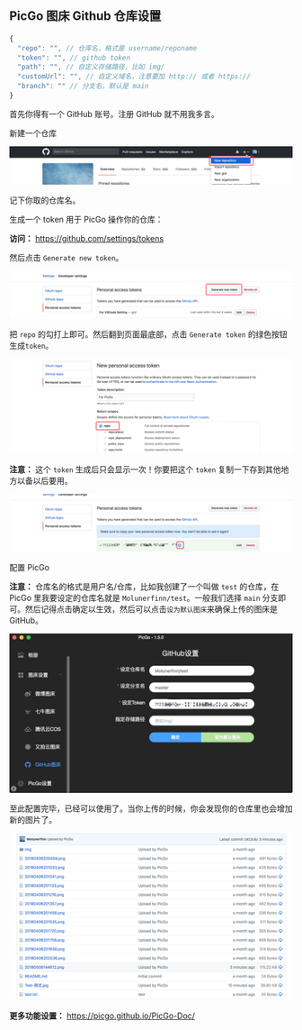 ## PicGo 图床 Github 仓库设置

```js
{
  "repo": "", // 仓库名，格式是 username/reponame
  "token": "", // github token
  "path": "", // 自定义存储路径，比如 img/
  "customUrl": "", // 自定义域名，注意要加 http:// 或者 https://
  "branch": "" // 分支名，默认是 main
}
```

首先你得有一个 GitHub 账号。注册 GitHub 就不用我多言。

新建一个仓库

![create_new_repo](https://raw.githubusercontent.com/chuenwei0129/my-picgo-repo/master/2021/create_new_repo.png?token=AEIZJZK43AOLDW6QPNBEFHDACFVWI)

记下你取的仓库名。

生成一个 token 用于 PicGo 操作你的仓库：

**访问：** https://github.com/settings/tokens

然后点击 `Generate new token`。

![generate_new_token.png](https://raw.githubusercontent.com/chuenwei0129/my-picgo-repo/master/2021/generate_new_token.png?token=AEIZJZO4UTD3SRRQY736TCTACFV4E)

把 `repo` 的勾打上即可。然后翻到页面最底部，点击 `Generate token` 的绿色按钮生成`token`。

![generate_token_repo](https://raw.githubusercontent.com/chuenwei0129/my-picgo-repo/master/2021/generate_token_repo.png?token=AEIZJZNOM2BVF5P743O3PH3ACFWG6)

**注意：** 这个 `token` 生成后只会显示一次！你要把这个 `token` 复制一下存到其他地方以备以后要用。

![copy_token](https://raw.githubusercontent.com/chuenwei0129/my-picgo-repo/master/2021/copy_token.png?token=AEIZJZKX73AYOUZJ5DH6KXDACFWKQ)

配置 PicGo

**注意：** 仓库名的格式是用户名/仓库，比如我创建了一个叫做 `test` 的仓库，在 PicGo 里我要设定的仓库名就是 `Molunerfinn/test`。一般我们选择 `main` 分支即可。然后记得点击确定以生效，然后可以点击`设为默认图床`来确保上传的图床是 GitHub。

![setup_github](https://raw.githubusercontent.com/chuenwei0129/my-picgo-repo/master/2021/setup_github.png?token=AEIZJZK6PR3T3GNTAQBBWA3ACFWM4)

至此配置完毕，已经可以使用了。当你上传的时候，你会发现你的仓库里也会增加新的图片了。

![success](https://raw.githubusercontent.com/chuenwei0129/my-picgo-repo/master/2021/success.png?token=AEIZJZMVTENNROXLQRLFQUTACFWP2)

**更多功能设置：** https://picgo.github.io/PicGo-Doc/